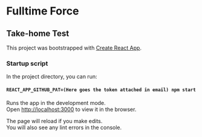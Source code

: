 # Fulltime Force 
## Take-home Test

This project was bootstrapped with [Create React App](https://github.com/facebook/create-react-app).

### Startup script

In the project directory, you can run:

#### `REACT_APP_GITHUB_PAT=(Here goes the token attached in email) npm start`

Runs the app in the development mode.\
Open [http://localhost:3000](http://localhost:3000) to view it in the browser.

The page will reload if you make edits.\
You will also see any lint errors in the console.

